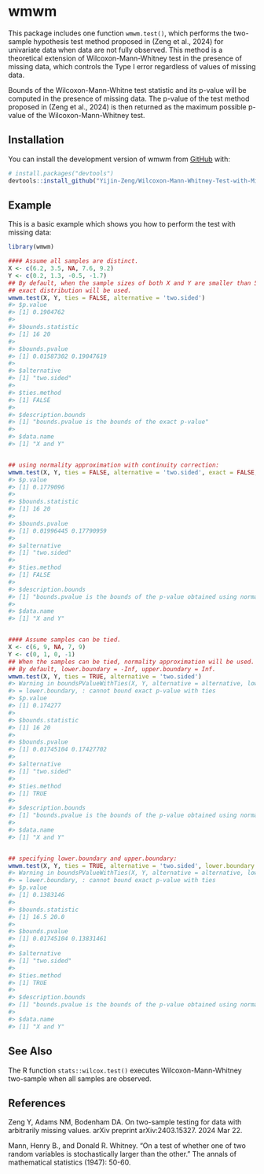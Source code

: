 
<!-- README.md is generated from README.Rmd. Please edit that file -->

# wmwm

<!-- badges: start -->
<!-- badges: end -->

This package includes one function `wmwm.test()`, which performs the
two-sample hypothesis test method proposed in (Zeng et al., 2024) for
univariate data when data are not fully observed. This method is a
theoretical extension of Wilcoxon-Mann-Whitney test in the presence of
missing data, which controls the Type I error regardless of values of
missing data.

Bounds of the Wilcoxon-Mann-Whitne test statistic and its p-value will
be computed in the presence of missing data. The p-value of the test
method proposed in (Zeng et al., 2024) is then returned as the maximum
possible p-value of the Wilcoxon-Mann-Whitney test.

## Installation

You can install the development version of wmwm from
[GitHub](https://github.com/) with:

``` r
# install.packages("devtools")
devtools::install_github("Yijin-Zeng/Wilcoxon-Mann-Whitney-Test-with-Missing-data")
```

## Example

This is a basic example which shows you how to perform the test with
missing data:

``` r
library(wmwm)

#### Assume all samples are distinct.
X <- c(6.2, 3.5, NA, 7.6, 9.2)
Y <- c(0.2, 1.3, -0.5, -1.7)
## By default, when the sample sizes of both X and Y are smaller than 50,
## exact distribution will be used.
wmwm.test(X, Y, ties = FALSE, alternative = 'two.sided')
#> $p.value
#> [1] 0.1904762
#> 
#> $bounds.statistic
#> [1] 16 20
#> 
#> $bounds.pvalue
#> [1] 0.01587302 0.19047619
#> 
#> $alternative
#> [1] "two.sided"
#> 
#> $ties.method
#> [1] FALSE
#> 
#> $description.bounds
#> [1] "bounds.pvalue is the bounds of the exact p-value"
#> 
#> $data.name
#> [1] "X and Y"
```

``` r

## using normality approximation with continuity correction:
wmwm.test(X, Y, ties = FALSE, alternative = 'two.sided', exact = FALSE, correct = TRUE)
#> $p.value
#> [1] 0.1779096
#> 
#> $bounds.statistic
#> [1] 16 20
#> 
#> $bounds.pvalue
#> [1] 0.01996445 0.17790959
#> 
#> $alternative
#> [1] "two.sided"
#> 
#> $ties.method
#> [1] FALSE
#> 
#> $description.bounds
#> [1] "bounds.pvalue is the bounds of the p-value obtained using normal approximation with continuity correction"
#> 
#> $data.name
#> [1] "X and Y"
```

``` r

#### Assume samples can be tied.
X <- c(6, 9, NA, 7, 9)
Y <- c(0, 1, 0, -1)
## When the samples can be tied, normality approximation will be used.
## By default, lower.boundary = -Inf, upper.boundary = Inf.
wmwm.test(X, Y, ties = TRUE, alternative = 'two.sided')
#> Warning in boundsPValueWithTies(X, Y, alternative = alternative, lower.boundary
#> = lower.boundary, : cannot bound exact p-value with ties
#> $p.value
#> [1] 0.174277
#> 
#> $bounds.statistic
#> [1] 16 20
#> 
#> $bounds.pvalue
#> [1] 0.01745104 0.17427702
#> 
#> $alternative
#> [1] "two.sided"
#> 
#> $ties.method
#> [1] TRUE
#> 
#> $description.bounds
#> [1] "bounds.pvalue is the bounds of the p-value obtained using normal approximation with continuity correction"
#> 
#> $data.name
#> [1] "X and Y"
```

``` r

## specifying lower.boundary and upper.boundary:
wmwm.test(X, Y, ties = TRUE, alternative = 'two.sided', lower.boundary = -1, upper.boundary = 9)
#> Warning in boundsPValueWithTies(X, Y, alternative = alternative, lower.boundary
#> = lower.boundary, : cannot bound exact p-value with ties
#> $p.value
#> [1] 0.1383146
#> 
#> $bounds.statistic
#> [1] 16.5 20.0
#> 
#> $bounds.pvalue
#> [1] 0.01745104 0.13831461
#> 
#> $alternative
#> [1] "two.sided"
#> 
#> $ties.method
#> [1] TRUE
#> 
#> $description.bounds
#> [1] "bounds.pvalue is the bounds of the p-value obtained using normal approximation with continuity correction"
#> 
#> $data.name
#> [1] "X and Y"
```

## See Also

The R function `stats::wilcox.test()` executes Wilcoxon-Mann-Whitney
two-sample when all samples are observed.

## References

Zeng Y, Adams NM, Bodenham DA. On two-sample testing for data with
arbitrarily missing values. arXiv preprint arXiv:2403.15327. 2024 Mar
22.

Mann, Henry B., and Donald R. Whitney. “On a test of whether one of two
random variables is stochastically larger than the other.” The annals of
mathematical statistics (1947): 50-60.
